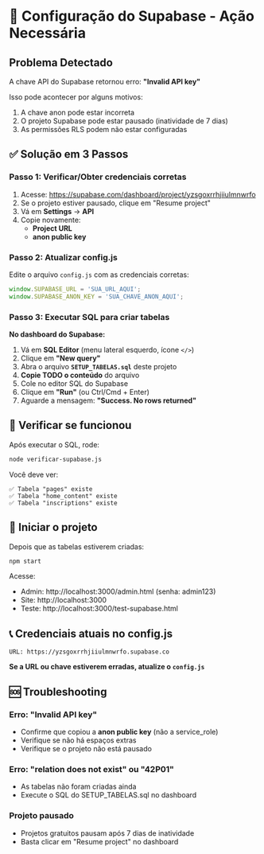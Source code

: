 # 🚨 Configuração do Supabase - Ação Necessária

## Problema Detectado

A chave API do Supabase retornou erro: **"Invalid API key"**

Isso pode acontecer por alguns motivos:
1. A chave anon pode estar incorreta
2. O projeto Supabase pode estar pausado (inatividade de 7 dias)
3. As permissões RLS podem não estar configuradas

## ✅ Solução em 3 Passos

### Passo 1: Verificar/Obter credenciais corretas

1. Acesse: https://supabase.com/dashboard/project/yzsgoxrrhjiiulmnwrfo
2. Se o projeto estiver pausado, clique em "Resume project"
3. Vá em **Settings** → **API**
4. Copie novamente:
   - **Project URL**
   - **anon public key**

### Passo 2: Atualizar config.js

Edite o arquivo `config.js` com as credenciais corretas:

```javascript
window.SUPABASE_URL = 'SUA_URL_AQUI';
window.SUPABASE_ANON_KEY = 'SUA_CHAVE_ANON_AQUI';
```

### Passo 3: Executar SQL para criar tabelas

**No dashboard do Supabase:**

1. Vá em **SQL Editor** (menu lateral esquerdo, ícone `</>`)
2. Clique em **"New query"**
3. Abra o arquivo **`SETUP_TABELAS.sql`** deste projeto
4. **Copie TODO o conteúdo** do arquivo
5. Cole no editor SQL do Supabase
6. Clique em **"Run"** (ou Ctrl/Cmd + Enter)
7. Aguarde a mensagem: **"Success. No rows returned"**

## 🧪 Verificar se funcionou

Após executar o SQL, rode:

```bash
node verificar-supabase.js
```

Você deve ver:
```
✅ Tabela "pages" existe
✅ Tabela "home_content" existe
✅ Tabela "inscriptions" existe
```

## 🚀 Iniciar o projeto

Depois que as tabelas estiverem criadas:

```bash
npm start
```

Acesse:
- Admin: http://localhost:3000/admin.html (senha: admin123)
- Site: http://localhost:3000
- Teste: http://localhost:3000/test-supabase.html

## 📞 Credenciais atuais no config.js

```
URL: https://yzsgoxrrhjiiulmnwrfo.supabase.co
```

**Se a URL ou chave estiverem erradas, atualize o `config.js`**

## 🆘 Troubleshooting

### Erro: "Invalid API key"
- Confirme que copiou a **anon public key** (não a service_role)
- Verifique se não há espaços extras
- Verifique se o projeto não está pausado

### Erro: "relation does not exist" ou "42P01"
- As tabelas não foram criadas ainda
- Execute o SQL do SETUP_TABELAS.sql no dashboard

### Projeto pausado
- Projetos gratuitos pausam após 7 dias de inatividade
- Basta clicar em "Resume project" no dashboard

